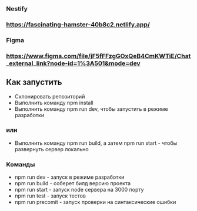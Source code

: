 ###  Nestify

### https://fascinating-hamster-40b8c2.netlify.app/

### Figma
### https://www.figma.com/file/jF5fFFzgGOxQeB4CmKWTiE/Chat_external_link?node-id=1%3A501&mode=dev

## Как запустить

 - Cклонировать репозиторий
 - Выполнить команду npm install
 - Выполнить команду npm run dev, чтобы запустить в режиме разработки
### или
- Выполнить команду npm run build, а затем npm run start - чтобы развернуть сервер локально

### Команды

 - npm run dev - запуск в режиме разработки
 - npm run build - соберет билд версию проекта
 - npm run start - запуск node сервера на 3000 порту
 - npm run test - запуск тестов
 - npm run precomit - запуск проверки на синтаксические ошибки
